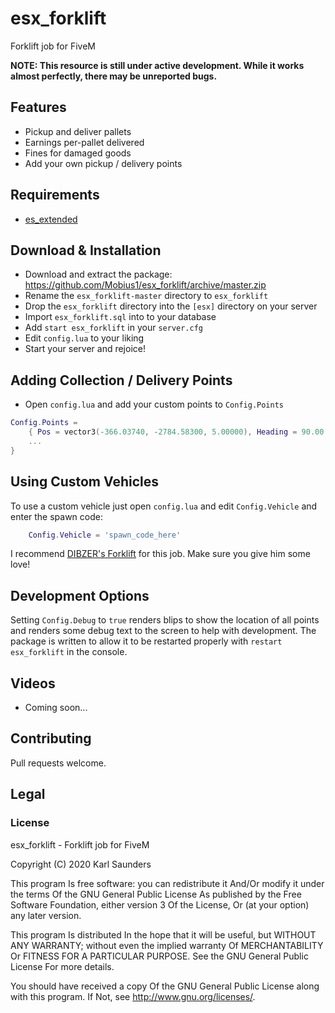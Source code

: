 # esx_forklift
Forklift job for FiveM

**NOTE: This resource is still under active development. While it works almost perfectly, there may be unreported bugs.**

## Features
* Pickup and deliver pallets
* Earnings per-pallet delivered
* Fines for damaged goods
* Add your own pickup / delivery points

## Requirements

* [es_extended](https://github.com/ESX-Org/es_extended)

## Download & Installation

* Download and extract the package: https://github.com/Mobius1/esx_forklift/archive/master.zip
* Rename the `esx_forklift-master` directory to `esx_forklift`
* Drop the `esx_forklift` directory into the `[esx]` directory on your server
* Import `esx_forklift.sql` into to your database
* Add `start esx_forklift` in your `server.cfg`
* Edit `config.lua` to your liking
* Start your server and rejoice!

## Adding Collection / Delivery Points
* Open `config.lua` and add your custom points to `Config.Points`
```lua
Config.Points = 
    { Pos = vector3(-366.03740, -2784.58300, 5.00000), Heading = 90.00 }, 
    ...
}
```

## Using Custom Vehicles
To use a custom vehicle just open `config.lua` and edit `Config.Vehicle` and enter the spawn code:

```lua
    Config.Vehicle = 'spawn_code_here'
```

I recommend [DIBZER's Forklift](https://forum.cfx.re/t/dibzers-hvy-forklift-non-els-add-on/848865) for this job. Make sure you give him some love!

## Development Options
Setting `Config.Debug` to `true` renders blips to show the location of all points and renders some debug text to the screen to help with development. The package is written to allow it to be restarted properly with `restart esx_forklift` in the console.

## Videos

* Coming soon...

## Contributing
Pull requests welcome.

## Legal

### License

esx_forklift - Forklift job for FiveM

Copyright (C) 2020 Karl Saunders

This program Is free software: you can redistribute it And/Or modify it under the terms Of the GNU General Public License As published by the Free Software Foundation, either version 3 Of the License, Or (at your option) any later version.

This program Is distributed In the hope that it will be useful, but WITHOUT ANY WARRANTY; without even the implied warranty Of MERCHANTABILITY Or FITNESS FOR A PARTICULAR PURPOSE. See the GNU General Public License For more details.

You should have received a copy Of the GNU General Public License along with this program. If Not, see http://www.gnu.org/licenses/.
